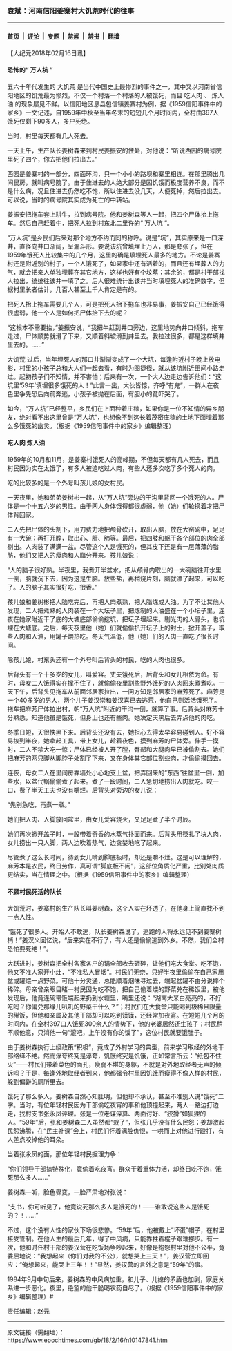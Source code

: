### 袁斌：河南信阳姜寨村大饥荒时代的往事

---

#### [首页](../../../..?n10147841) &nbsp;|&nbsp; [评论](../../../../../epoch-comment?n10147841) &nbsp;|&nbsp; [专题](../../../../../epoch-special?n10147841) &nbsp;|&nbsp; [禁闻](../../../../../epoch-news?n10147841) &nbsp;|&nbsp; [禁书](../../../../../books?n10147841) &nbsp;|&nbsp; [翻墙](https://github.com/gfw-breaker/nogfw/blob/master/README.md?n10147841)


<div class="post_content" id="artbody" itemprop="articleBody">
 <!-- article content begin -->
 <p>
  【大纪元2018年02月16日讯】
 </p>
 <h4>
  恐怖的“
  <ok href="https://www.epochtimes.com/gb/tag/%E4%B8%87%E4%BA%BA%E5%9D%91.html">
   万人坑
  </ok>
  ”
 </h4>
 <p>
  五六十年代发生的
  <ok href="https://www.epochtimes.com/gb/tag/%E5%A4%A7%E9%A5%A5%E8%8D%92.html">
   大饥荒
  </ok>
  是当代中国史上最惨烈的事件之一，其中又以河南省信阳地区的饥荒最为惨烈，不仅一个村落一个村落的人被饿死，而且
  <ok href="https://www.epochtimes.com/gb/tag/%E5%90%83%E4%BA%BA%E8%82%89.html">
   吃人肉
  </ok>
  、
  <ok href="https://www.epochtimes.com/gb/tag/%E7%82%BC%E4%BA%BA%E6%B2%B9.html">
   炼人油
  </ok>
  的现象屡见不鲜。以信阳地区息县包信镇姜寨村为例，据《1959信阳事件中的家乡》一文记述，自1959年中秋至当年冬末的短短几个月时间内，全村由397人饿死仅剩下90多人，多户死绝。
 </p>
 <p>
  当时，村里每天都有几人死去。
 </p>
 <p>
  一天上午，生产队长姜树森来到村民姜振安的住处，对他说：“听说西园的病号院里死了四个，你去把他们拉出去。”
 </p>
 <p>
  西园是姜寨村的一部分，四面环沟，只一个小小的路坝和寨里相连。在那里腾出几间民房，就叫病号院了。由于住进去的人绝大部分是因饥饿而极度营养不良，而不是什么病，况且住进去仍然吃不饱，所以住进去没几天，人便死掉，然后拉出去。可以说，当时的病号院其实成为死亡的中转站。
 </p>
 <p>
  姜振安把拖车套上耕牛，拉到病号院。他和姜树森等人一起，把四个尸体抬上拖车。然后自己赶着牛，把死人拉到村东北二里许的“
  <ok href="https://www.epochtimes.com/gb/tag/%E4%B8%87%E4%BA%BA%E5%9D%91.html">
   万人坑
  </ok>
  ”。
 </p>
 <p>
  “万人坑”是乡民们后来对那个地方不约而同的称呼。说是“坑”，其实原来是一口深井，直径向井口渐阔，呈漏斗形。要说该坑曾填埋上万人，那是夸张了，但在1959年饿死人比较集中的几个月，这里的确是填埋死人最多的地方。不论是姜寨村还是附近别的村子，一个人饿死了，如果家中还有活着的，而且还有埋葬人的力气，就会把亲人单独埋葬在其它地方，这样也好有个坟墓；其余的，都是村干部找人拉出，统统往该井一填了之。后人很难统计出该井当时填埋死人的准确数字，但据村里长者估计，几百人甚至上千人肯定是有的。
 </p>
 <p>
  把死人抬上拖车需要几个人，可是把死人抬下拖车也非易事，姜振安自己已经饿得很虚弱，他一个人是如何把尸体抬下去的呢？
 </p>
 <p>
  “这根本不需要抬，”姜振安说，“我把牛赶到井口旁边，这里地势向井口倾斜，拖车走过，尸体顺势就滑了下来，又顺着斜坡滑到井里去。我拉过很多，都是这样填井里去的。……”
 </p>
 <p>
  <ok href="https://www.epochtimes.com/gb/tag/%E5%A4%A7%E9%A5%A5%E8%8D%92.html">
   大饥荒
  </ok>
  过后，当年埋死人的那口井渐渐变成了一个大坑，每逢附近村子晚上放电影，村里的小孩子总和大人们一起去看，有时为图捷径，就从该坑附近田间小路走过。起初孩子们不知情，并不害怕；后来有一次，一个大人边走边告诉他们：“这坑里‘59年’填埋很多饿死的人！”此言一出，大伙皆惊，齐呼“有鬼”，一群人在夜色里争先恐后向前奔逃，小孩子被抛在后面，有胆小的竟吓哭了。
 </p>
 <p>
  如今，“万人坑”已经整平，乡民们在上面种着庄稼，如果你是一位不知情的异乡朋友，绝对看不出这里曾是“万人坑”，也想像不到这长着茂密庄稼的土地下面埋着那么多饿死的幽灵。（根据《1959信阳事件中的家乡》编辑整理）
 </p>
 <h4>
  <ok href="https://www.epochtimes.com/gb/tag/%E5%90%83%E4%BA%BA%E8%82%89.html">
   吃人肉
  </ok>
  <ok href="https://www.epochtimes.com/gb/tag/%E7%82%BC%E4%BA%BA%E6%B2%B9.html">
   炼人油
  </ok>
 </h4>
 <p>
  1959年的10月和11月，是姜寨村饿死人的高峰期，不但每天都有几人死去，而且村民因为实在太饿了，有多人被迫吃过人肉，有些人还多次吃了多个死人的肉。
 </p>
 <p>
  吃的比较多的是一个外号叫孩儿娘的女村民。
 </p>
 <p>
  一天夜里，她和弟弟姜树彬一起，从“万人坑”旁边的干沟里背回一个饿死的人。尸体是一个十五六岁的男性。由于两人身体饿得都很虚弱，他（她）们轮换着才把尸体背回家。
 </p>
 <p>
  二人先把尸体的头割下，用刀费力地把颅骨砍开，取出人脑，放在大窑碗中，足足有一大碗；再打开膛，取出心、肝、肺等。最后，把四肢和躯干各个部位的肉全部剔出。人肉装了满满一盆。尽管这个人是饿死的，但其皮下还是有一层薄薄的脂肪，他们又把人的瘦肉和人脂分开来。孩儿娘说：
 </p>
 <p>
  “人的脑子很好熟。半夜里，我煮开半盆水，把从颅骨内取出的一大碗脑往开水里一倒，脑就沉下去，因为这是生脑。放些盐，再稍烧片刻，脑就漂了起来，可以吃了。人的脑子其实很好吃，很香。”
 </p>
 <p>
  孩儿娘和姜树彬把人脑吃完后，再把人肉煮熟，把人脂炼成人油。为了不让其他人发现，二人把煮熟的人肉装在一个大坛子里，把炼制的人油盛在一个小坛子里，连夜在她家附近干了底的大塘底部偷偷挖坑，把坛子埋起来。剔光肉的人骨头，也坑埋在大塘底。之后，每天夜里他（她）们就偷偷扒开坛子上的封土，掀开盖子，取些人肉和人油，用罐子煨热吃。冬天气温低，他（她）们的人肉一直吃了很长时间。
 </p>
 <p>
  除孩儿娘，村东头还有一个外号叫后背头的村民，吃的人肉也很多。
 </p>
 <p>
  后背头有一个十多岁的女儿，叫爱容。丈夫饿死后，后背头和女儿相依为命。有时，母女二人饿得实在撑不住了，就偷偷夜里割些野外饿死的人肉回来煮煮吃。一天下午，后背头见拖车从前面邻居家拉出，一问方知是邻居家的麻芳死了。麻芳是一个40多岁的男人，两个儿子姜汉崇和姜汉喜已去逃荒，他自己则活活饿死了。拖车把麻芳尸体拉出村，朝“万人坑”附近的干沟一倒，就算了事。后背头对麻芳十分熟悉，知道他虽是饿死，但身上也还有些肉。她决定天黑后去弄点他的肉吃。
 </p>
 <p>
  冬季日短，天很快黑下来。后背头还没有去，她担心去得太早容易碰到人。好不容易挨到半夜，她拿起工具，带上女儿，趁着夜色，摸到麻芳的尸体旁。伸手一摸时，二人不禁大吃一惊：尸体已经被人开了膛，臀部和大腿肉早已被偷割去。她们把麻芳的两只脚从脚脖子处割了下来，又在身体其它部位割些肉，才偷偷摸回去。
 </p>
 <p>
  连夜，母女二人在里间房靠墙处小心地支上盆，把弄回来的“东西”往盆里一倒，加些水，以盆代锅偷偷煮了起来。煮了一段时间，二人急切地捞出人肉就吃。咬一口，费了半天工夫也没有嚼烂。后背头对旁边的女儿说：
 </p>
 <p>
  “先别急吃，再煮一煮。”
 </p>
 <p>
  她们把人肉、人脚放回盆里，由女儿爱容烧火，又足足煮了半个时辰。
 </p>
 <p>
  她们再次掀开盖子时，一股带着奇香的水蒸气扑面而来。后背头用筷扎了块人肉，女儿捞出一只人脚，两人边吹着热气，边贪婪地吃了起来。
 </p>
 <p>
  尽管煮了这么长时间，待到女儿啃到脚底板时，却还是嚼不烂。这是可以理解的，麻芳本是农民，终日劳作，真可谓“脚底板不闲”，这部位角质化严重，比别处肉质更结实，当在情理之中。（根据《1959信阳事件中的家乡》编辑整理）
 </p>
 <h4>
  不顾村民死活的队长
 </h4>
 <p>
  大饥荒时，姜寨村的生产队长叫姜树森，这个人实在坏透了，在他身上简直找不到一点人性。
 </p>
 <p>
  “饿死了很多人。开始人不敢逃，队长姜树森说了，逃跑的人将永远见不到姜寨树梢！”姜汉义回忆说，“后来实在不行了，有人还是偷偷逃到外乡。不然，我们全村恐怕要死绝！”。
 </p>
 <p>
  大跃进时，姜树森把全村各家各户的锅全部收去砸碎，让他们吃大食堂。吃不饱，他又不准人家开小灶，“不准私人冒烟”。村民们无奈，只好半夜里偷偷在自己家用盆或罐煨一点野菜。可他十分灵通，总能顺着烟味寻过去，端起盆罐不由分说摔个稀碎。母亲曾亲眼目睹一村民因为吃不饱，把自己偷着煨的野菜兑在稀饭里，被他发现后，他竟连碗带饭端起来扔到水塘里，嘴里还说：“湖南大米白亮亮的，不好吃吗？你偏兑那绿儿叭叽的野菜干什么？”；村民们在大食堂只能喝到极稀且限量的稀饭，但他和亲属及其他干部却可以吃到馍馍，还经常加夜宵。在短短几个月的时间内，在全村397口人饿死300余人的情势下，他的老婆居然还生孩子；村民稍不顺他意，只消他一句“滚吧，上午没有你的饭了”，这位村民就要饿肚子。
 </p>
 <p>
  由于姜树森执行上级政策“积极”，竟成了外村学习的典型，前来学习取经的外地干部络绎不绝。然而浮夸终究是浮夸，饥饿终究是饥饿，正如常言所云：“纸包不住火”——村民们带着菜色的面孔，瘦弱不堪的身躯，不就是对外地取经者无声的倾诉吗？于是，每逢外地取经者到来，他都强令村里因饥饿而瘦得不像人样的村民，躲到偏僻的厕所里去。
 </p>
 <p>
  饿死了那么多人，姜树森自然心知肚明，但他却不承认，甚至不准别人说“饿死”二字。当时，有位年轻村民因为干部偷吃夜宵的事和他顶撞起来，两人一路边打边走，找村支书张永凤评理。张是一位老谋深算、两面讨好、“狡猾”如狐狸的人。“59年”后，张和姜树森二人虽然都“栽了”，但张几乎没有什么民怨；姜却激起民怨沸腾，在“民主补课”会上，村民们怀着满腔仇恨，一哄而上对他进行殴打，有人差点咬掉他的耳朵。
 </p>
 <p>
  当着张永凤的面，那位年轻村民据理力争：
 </p>
 <p>
  “你们领导干部搞特殊化，竟偷着吃夜宵。群众干着重体力活，却终日吃不饱，饿死那么多人……”
 </p>
 <p>
  姜树森一听，脸色骤变，一脸严肃地对张说：
 </p>
 <p>
  “支书，你可听见了，他竟说死那么多人是饿死的！——谁敢说这些人是饿死的？！……”
 </p>
 <p>
  不过，这个没有人性的家伙下场很悲惨。“59年”后，他被戴上“坏蛋”帽子，在村里接受管制。在他人生的最后几年，得了中风病，只能靠拄着棍子艰难挪步。有一次，他和时任村干部的姜汉营在吃饭场争吵起来，好像是抱怨村里对他不公平，竟委屈地说：“我想起来（你们对我的不公），就想哭上三天！”，姜汉营立即回应：“俺想起来，能哭上三年！！”显然，姜汉营的言外之意是“59年”的事。
 </p>
 <p>
  1984年9月中旬后来，姜树森的中风病加重，和儿子、儿媳的矛盾也加剧，家庭关系进一步恶化。夜里，绝望的他干脆喝农药自尽了。（根据《1959信阳事件中的家乡》编辑整理）#
 </p>
 <p>
  责任编辑：赵元
 </p>
 <p>
 </p>
 <!-- article content end -->
 <div id="below_article_ad">
 </div>
</div>


---

原文链接（需翻墙）：https://www.epochtimes.com/gb/18/2/16/n10147841.htm